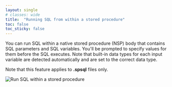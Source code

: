 ```yaml
---
layout: single
# classes: wide
title:  "Running SQL from within a stored procedure"
toc: false
toc_sticky: false
---
```


You can run SQL within a native stored procedure (NSP) body that contains SQL parameters and SQL variables. You'll be prompted to specify values for them before the SQL executes. Note that built-in data types for each input variable are detected automatically and are set to the correct data type.

Note that this feature applies to **.spsql** files only.

   ![Run SQL within a stored procedure]({{site.baseurl}}/assets/images/runsql-in-nsps.gif)

